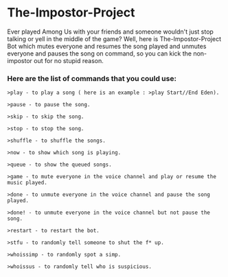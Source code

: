 # The-Impostor-Project
Ever played Among Us with your friends and someone wouldn't just stop talking or yell in the middle of the game? Well, here is The-Impostor-Project Bot which mutes everyone and resumes the song played and unmutes everyone and pauses the song on command, so you can kick the non-impostor out for no stupid reason.

### Here are the list of commands that you could use:
```
>play - to play a song ( here is an example : >play Start//End Eden).

>pause - to pause the song.

>skip - to skip the song.

>stop - to stop the song.

>shuffle - to shuffle the songs.

>now - to show which song is playing.

>queue - to show the queued songs.

>game - to mute everyone in the voice channel and play or resume the music played.

>done - to unmute everyone in the voice channel and pause the song played.

>done! - to unmute everyone in the voice channel but not pause the song.

>restart - to restart the bot.

>stfu - to randomly tell someone to shut the f* up.

>whoissimp - to randomly spot a simp.

>whoissus - to randomly tell who is suspicious.

```
